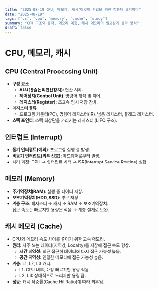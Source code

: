 ```yaml
---
title: "2025-08-19 CPU, 메모리, 캐시/이것이 취업을 위한 컴퓨터 과학이다"
date: "2025-08-19"
tags: ["cs", "cpu", "memory", "cache", "study"]
summary: "CPU 구조와 동작, 메모리 계층, 캐시 메모리의 필요성과 동작 방식"
draft: false
---
```


# CPU, 메모리, 캐시

## CPU (Central Processing Unit)
- **구성 요소**
  - **ALU(산술논리연산장치)**: 연산 처리.
  - **제어장치(Control Unit)**: 명령어 해석 및 제어.
  - **레지스터(Register)**: 초고속 임시 저장 장치.
- **레지스터 종류**
  - 프로그램 카운터(PC), 명령어 레지스터(IR), 범용 레지스터, 플래그 레지스터.
- **스택 포인터**: 스택 최상단을 가리키는 레지스터 (LIFO 구조).

## 인터럽트 (Interrupt)
- **동기 인터럽트(예외)**: 프로그램 실행 중 발생.
- **비동기 인터럽트(외부 신호)**: 하드웨어로부터 발생.
- 처리 과정: CPU → 인터럽트 벡터 → ISR(Interrupt Service Routine) 실행.

## 메모리 (Memory)
- **주기억장치(RAM)**: 실행 중 데이터 저장.
- **보조기억장치(HDD, SSD)**: 영구 저장.
- **계층 구조**: 레지스터 → 캐시 → RAM → 보조기억장치.  
  접근 속도는 빠르지만 용량은 적음 → 계층 설계로 보완.

## 캐시 메모리 (Cache)
- CPU와 메모리 속도 차이를 줄이기 위한 고속 메모리.
- **원리**: 자주 쓰는 데이터(지역성, Locality)를 저장해 접근 속도 향상.
  - **시간 지역성**: 최근 접근한 데이터에 다시 접근 가능성 높음.
  - **공간 지역성**: 인접한 메모리에 접근 가능성 높음.
- **계층**: L1, L2, L3 캐시.
  - L1: CPU 내부, 가장 빠르지만 용량 적음.
  - L2, L3: 상대적으로 느리지만 용량 큼.
- **성능**: 캐시 적중률(Cache Hit Ratio)에 따라 좌우됨.

